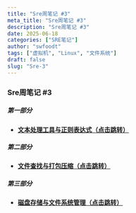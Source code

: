 ```yaml
---
title: "Sre周笔记 #3"
meta_title: "Sre周笔记 #3"
description: "Sre周笔记 #3"
date: 2025-06-18
categories: ["SRE笔记"]
author: "swfoodt"
tags: ["虚拟机", "Linux", "文件系统"]
draft: false
slug: "Sre-3"
---
```


### Sre周笔记 #3

##### 第一部分

- [**文本处理工具与正则表达式（点击跳转）**](/blog/sre/text-tools-regex)  

##### 第二部分

- [**文件查找与打包压缩（点击跳转）**](/blog/sre/file-find-compress)  

##### 第三部分

- [**磁盘存储与文件系统管理（点击跳转）**](/blog/sre/disk-storage-filesystem)  
